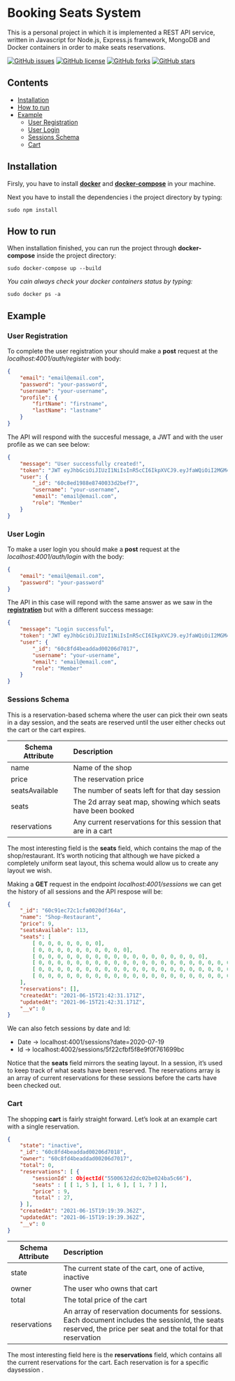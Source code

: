 # Booking Seats System
This is a personal project in which it is implemented a REST API service, written in Javascript for Node.js, Express.js framework, MongoDB and Docker containers in order to make seats reservations.

[![GitHub issues](https://img.shields.io/github/issues/chtheolo/BookingSeats_System)](https://github.com/chtheolo/BookingSeats_System/issues)
[![GitHub license](https://img.shields.io/github/license/chtheolo/BookingSeats_System)](https://github.com/chtheolo/BookingSeats_System)
[![GitHub forks](https://img.shields.io/github/forks/chtheolo/BookingSeats_System)](https://github.com/chtheolo/BookingSeats_System/network)
[![GitHub stars](https://img.shields.io/github/stars/chtheolo/BookingSeats_System)](https://github.com/chtheolo/BookingSeats_System/stargazers)

## Contents
* [Installation](#installation)
* [How to run](#how-to-run)
* [Example](#example)
	* [User Registration](#registration)
	* [User Login](#login)
	* [Sessions Schema](#schema)
	* [Cart](#cart)


<a name="installation"></a>
## Installation
Firsly, you have to install [**docker**](https://docs.docker.com/engine/install/ubuntu/) and [**docker-compose**](https://docs.docker.com/compose/install/) in your machine.

Next you have to install the dependencies i the project directory by typing:

```npm
sudo npm install
```

<a name="how-to-run"></a>
## How to run
When installation finished, you can run the project through **docker-compose** inside the project directory:

```
sudo docker-compose up --build
```

*You cain always check your docker containers status by typing:*
```
sudo docker ps -a
```

<a name="example"></a>
## Example

<a name="registration"></a>
### User Registration
To complete the user registration your should make a **post** request at the *localhost:4001/auth/register* with body:

```json
{
    "email": "email@email.com",
    "password": "your-password",
    "username": "your-username",
    "profile": {
        "firtName": "firstname",
        "lastName": "lastname"
    }
}
```

The API will respond with the succesful message, a JWT and with the user profile as we can see below:

```json
{
    "message": "User successfully created!",
    "token": "JWT eyJhbGciOiJIUzI1NiIsInR5cCI6IkpXVCJ9.eyJfaWQiOiI2MGM4ZWQxOTg4ZTg3NDAwMzNkMmJlZjciLCJ1c2VybmFtZSI6InhpcnN0b3MiLCJlbWFpbCI6InhyaXN0b3NAZ21haWwuY29tIiwicm9sZSI6Ik1lbWJlciIsImlhdCI6MTYyMzc4MDYzMywiZXhwIjoxNjU1MzE2NjMzfQ.mZ3p5krfTBjrdQ1OT_7PZ51jM25FoH1m_4u8B4sr9F0",
    "user": {
        "_id": "60c8ed1988e8740033d2bef7",
        "username": "your-username",
        "email": "email@email.com",
        "role": "Member"
    }
}
```

<a name="login"></a>
### User Login
To make a user login you should make a **post** request at the *localhost:4001/auth/login* with the body:

```json
{
    "email": "email@email.com",
    "password": "your-password"
}
```
The API in this case will repond with the same answer as we saw in the [**registration**](#registration) but with a different success message:

```json
{
    "message": "Login successful",
    "token": "JWT eyJhbGciOiJIUzI1NiIsInR5cCI6IkpXVCJ9.eyJfaWQiOiI2MGM4ZmQ0YmVhZGRhZDAwMjA2ZDcwMTciLCJ1c2VybmFtZSI6InRoZW9sb2dvdSIsImVtYWlsIjoidGhlb2xvZ291QGdtYWlsLmNvbSIsInJvbGUiOiJNZW1iZXIiLCJpYXQiOjE2MjM3OTI0NzcsImV4cCI6MTY1NTMyODQ3N30.XKbNU2DgOjyiqh67gsWPVciPWFh2kfcfXlAoP_DkQYI",
    "user": {
        "_id": "60c8fd4beaddad00206d7017",
        "username": "your-username",
        "email": "email@email.com",
        "role": "Member"
    }
}
```

<a name="schema"></a>
### Sessions Schema
This is a reservation-based schema where the user can pick their own seats in a  day session, and the seats are reserved until the user either checks out the cart or the cart expires. 

| Schema Attribute | Description |
|-----------------|:-------------|
| name            | Name of the shop |
| price           | The reservation price |
| seatsAvailable  | The number of seats left for that day session |
| seats           | The 2d array seat map, showing which seats have been booked |
| reservations    | Any current reservations for this session that are in a cart |

The most interesting field is the **seats** field, which contains the map of the shop/restaurant. It’s worth noticing that although we have picked a completely uniform seat layout, this schema would allow us to create any layout we wish.

Making a **GET** request in the endpoint *localhost:4001/sessions* we can get the history of all sessions and the API respose will be:

```json
{
    "_id": "60c91ec72c1cfa0020df364a",
    "name": "Shop-Restaurant",
    "price": 9,
    "seatsAvailable": 113,
    "seats": [
        [ 0, 0, 0, 0, 0, 0, 0],
        [ 0, 0, 0, 0, 0, 0, 0, 0, 0, 0],
        [ 0, 0, 0, 0, 0, 0, 0, 0, 0, 0, 0, 0, 0, 0, 0, 0, 0, 0],
        [ 0, 0, 0, 0, 0, 0, 0, 0, 0, 0, 0, 0, 0, 0, 0, 0, 0, 0, 0, 0, 0, 0, 0, 0],
        [ 0, 0, 0, 0, 0, 0, 0, 0, 0, 0, 0, 0, 0, 0, 0, 0, 0, 0, 0, 0, 0, 0, 0, 0, 0, 0, 0]
        [ 0, 0, 0, 0, 0, 0, 0, 0, 0, 0, 0, 0, 0, 0, 0, 0, 0, 0, 0, 0, 0, 0, 0, 0, 0, 0, 0]
    ],
    "reservations": [],
    "createdAt": "2021-06-15T21:42:31.171Z",
    "updatedAt": "2021-06-15T21:42:31.171Z",
    "__v": 0
}
```

We can also fetch sessions by date and Id:
* Date -> localhost:4001/sessions?date=2020-07-19
* Id   -> localhost:4002/sessions/5f22cfbf5f8e9f0f761699bc

Notice that the **seats** field mirrors the seating layout. In a session, it’s used to keep track of what seats have been reserved. The reservations array is an array of current reservations for these sessions before the carts have been checked out.


<a name="cart"></a>
### Cart

The shopping **cart** is fairly straight forward. Let’s look at an example cart with a single reservation.

```json
{
    "state": "inactive",
    "_id": "60c8fd4beaddad00206d7018",
    "owner": "60c8fd4beaddad00206d7017",
    "total": 0,
    "reservations": [ {
        "sessionId" : ObjectId("5500632d2dc02be024ba5c66"),
        "seats" : [ [ 1, 5 ], [ 1, 6 ], [ 1, 7 ] ],
        "price" : 9,
        "total" : 27,
    } ],
    "createdAt": "2021-06-15T19:19:39.362Z",
    "updatedAt": "2021-06-15T19:19:39.362Z",
    "__v": 0 
}
```

| Schema Attribute | Description |
|-----------------|:-------------|
| state           | The current state of the cart, one of active, inactive|
| owner           | The user who owns that cart |
| total           | The total price of the cart |
| reservations    | An array of reservation documents for sessions. Each document includes the sessionId, the seats reserved, the price per seat and the total for that reservation|

The most interesting field here is the **reservations** field, which contains all the current reservations for the cart. Each reservation is for a specific daysession .